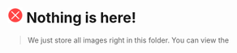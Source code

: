 # <img src="https://github.com/vladusyaa/catscript/blob/2ab1a8b6938b3e085846cf316a26e2f5152260d0/.images/054B1E38-587C-4342-85E2-9804DBC3BD10.png" height="30" width="30"> Nothing is here!
> We just store all images right in this folder. You can view the
